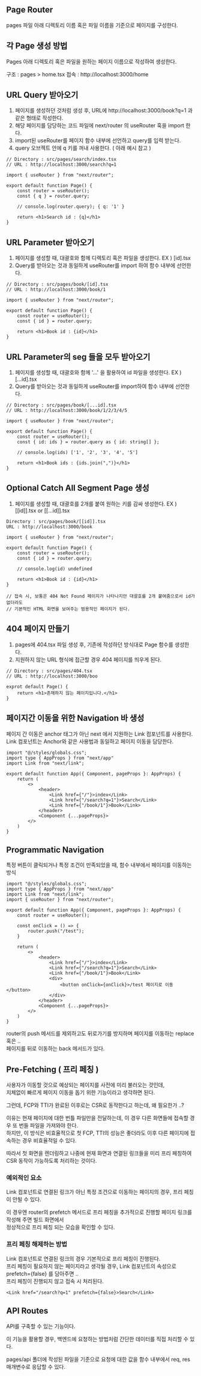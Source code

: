 ## Page Router

pages 파일 아래 디렉토리 이름 혹은 파일 이름을 기준으로 페이지를 구성한다.

## 각 Page 생성 방법

Pages 아래 디렉토리 혹은 파일을 원하는 페이지 이름으로 작성하여 생성한다.

구조 : pages > home.tsx
접속 : http://localhost:3000/home

## URL Query 받아오기

1. 페이지를 생성하던 것처럼 생성 후, URL에 http://localhost:3000/book?q=1 과 같은 형태로 작성한다.
2. 해당 페이지를 담당하는 코드 파일에 next/router 의 useRouter 훅을 import 한다.
3. import된 useRouter를 페이지 함수 내부에 선언하고 query를 입력 받는다.
4. query 오브젝트 안에 q 키를 꺼내 사용한다. ( 아래 예시 참고 )

```
// Directory : src/pages/search/index.tsx
// URL : http://localhost:3000/search?q=1

import { useRouter } from "next/router";

export default function Page() {
    const router = useRouter();
    const { q } = router.query;

    // console.log(router.query); { q: '1' }

    return <h1>Search id : {q}</h1>
}
```

## URL Parameter 받아오기

1. 페이지를 생성할 때, 대괄호와 함께 디렉토리 혹은 파일을 생성한다. EX ) [id].tsx
2. Query를 받아오는 것과 동일하게 useRouter를 import 하여 함수 내부에 선언한다.

```
// Directory : src/pages/book/[id].tsx
// URL : http://localhost:3000/book/1

import { useRouter } from "next/router";

export default function Page() {
    const router = useRouter();
    const { id } = router.query;

    return <h1>Book id : {id}</h1>
}
```

## URL Parameter의 seg 들을 모두 받아오기

1. 페이지를 생성할 때, 대괄호와 함께 '...' 을 활용하여 id 파일을 생성한다. EX ) [...id].tsx
2. Query를 받아오는 것과 동일하게 useRouter를 import하여 함수 내부에 선언한다.

```
// Directory : src/pages/book/[...id].tsx
// URL : http://localhost:3000/book/1/2/3/4/5

import { useRouter } from "next/router";

export default function Page() {
    const router = useRouter();
    const { id: ids } = router.query as { id: string[] };

    // console.log(ids) ['1', '2', '3', '4', '5']

    return <h1>Book ids : {ids.join(",")}</h1>
}
```

## Optional Catch All Segment Page 생성

1. 페이지를 생성할 때, 대괄호를 2개를 붙여 원하는 키를 감싸 생성한다. EX ) [[id]].tsx or [[...id]].tsx

```
Directory : src/pages/book/[[id]].tsx
URL : http://localhost:3000/book

import { useRouter } from "next/router";

export default function Page() {
    const router = useRouter();
    const { id } = router.query;

    // console.log(id) undefined

    return <h1>Book id : {id}</h1>
}

// 접속 시, 보통은 404 Not Found 페이지가 나타나지만 대괄호를 2개 붙여줌으로서 id가 없더라도
// 기본적인 HTML 화면을 보여주는 범용적인 페이지가 된다.
```

## 404 페이지 만들기

1. pages에 404.tsx 파일 생성 후, 기존에 작성하던 방식대로 Page 함수를 생성한다.
2. 지원하지 않는 URL 형식에 접근할 경우 404 페이지를 띄우게 된다.

```
// Directory : src/pages/404.tsx
// URL : http://localhost:3000/boo

exprot default Page() {
    return <h1>존재하지 않는 페이지입니다.</h1>
}
```

## 페이지간 이동을 위한 Navigation 바 생성

페이지 간 이동은 anchor 태그가 아닌 next 에서 지원하는 Link 컴포넌트를 사용한다.  
Link 컴포넌트는 Anchor와 같은 사용법과 동일하고 페이지 이동을 담당한다.

```
import "@/styles/globals.css";
import type { AppProps } from "next/app"
import Link from "next/link";

export default function App({ Component, pageProps }: AppProps) {
    return (
        <>
            <header>
                <Link href={"/"}>index</Link>
                <Link href={"/search?q=1"}>Search</Link>
                <Link href={"/book/1"}>Book</Link>
            </header>
            <Component {...pageProps}>
        </>
    )
}
```

## Programmatic Navigation

특정 버튼이 클릭되거나 특정 조건이 만족되었을 때, 함수 내부에서 페이지를 이동하는 방식

```
import "@/styles/globals.css";
import type { AppProps } from "next/app"
import Link from "next/link";
import { useRouter } from "next/router";

export default function App({ Component, pageProps }: AppProps) {
    const router = useRouter();

    const onClick = () => {
        router.push("/test");
    }

    return (
        <>
            <header>
                <Link href={"/"}>index</Link>
                <Link href={"/search?q=1"}>Search</Link>
                <Link href={"/book/1"}>Book</Link>
                <div>
                    <button onClick={onClick}>/test 페이지로 이동</button>
                </div>
            </header>
            <Component {...pageProps}>
        </>
    )
}
```

router의 push 메서드를 제외하고도 뒤로가기를 방지하며 페이지를 이동하는 replace 혹은 ..  
페이지를 뒤로 이동하는 back 메서드가 있다.

## Pre-Fetching ( 프리 페칭 )

사용자가 이동할 것으로 예상되는 페이지를 사전에 미리 불러오는 것인데,  
지체없이 빠르게 페이지 이동을 돕기 위한 기능이라고 생각하면 된다.

그런데, FCP와 TTI가 완료된 이후로는 CSR로 동작한다고 하는데, 왜 필요한가 ..?

이유는 현재 페이지에 대한 번틀 파일만을 전달하는데, 이 경우 다른 화면들에 접속할 경우 또 번들 파일을 가져와야 한다.  
하지만, 이 방식은 비효율적으로 첫 FCP, TTI의 성능은 좋더라도 이후 다른 페이지에 접속하는 경우 비효율적일 수 있다.

따라서 첫 화면을 렌더링하고 나중에 현재 화면과 연결된 링크들을 미리 프리 페칭하여 CSR 동작이 가능하도록 처리하는 것이다.

### 예외적인 요소

Link 컴포넌트로 연결된 링크가 아닌 특정 조건으로 이동하는 페이지의 경우, 프리 페칭이 안될 수 있다.

이 경우엔 router의 prefetch 메서드로 프리 페칭을 추가적으로 진행할 페이지 링크를 작성해 주면 빌드 화면에서  
정상적으로 프리 페칭 되는 모습을 확인할 수 있다.

### 프리 페칭 해제하는 방법

Link 컴포넌트로 연결된 링크의 경우 기본적으로 프리 페칭이 진행된다.  
프리 페칭이 필요하지 않는 페이지라고 생각될 경우, Link 컴포넌트의 속성으로 prefetch={false} 를 담아주면 ..  
프리 페칭이 진행되지 않고 접속 시 처리된다.

```
<Link href="/search?q=1" prefetch={false}>Search</Link>
```

## API Routes

API를 구축할 수 있는 기능이다.

이 기능을 활용할 경우, 백엔드에 요청하는 방법처럼 간단한 데이터를 직접 처리할 수 있다.

pages/api 폴더에 작성된 파일을 기준으로 요청에 대한 값을 함수 내부에서 req, res 매개변수로 응답할 수 있다.
